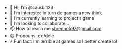 - 👋 Hi, I’m @causbr123 
- 👀 I’m interested in turn de games a new think 
- 🌱 I’m currently learning to project a game
- 💞️ I’m looking to collaborate...
- 📫 How to reach me sbrenno597@gmail.com
- 😄 Pronouns: ele/dele
- ⚡ Fun fact: I'm terrible at games so I better create lol

<!---
causbr123/causbr123 is a ✨ special ✨ repository because its `README.md` (this file) appears on your GitHub profile.
You can click the Preview link to take a look at your changes.
--->
